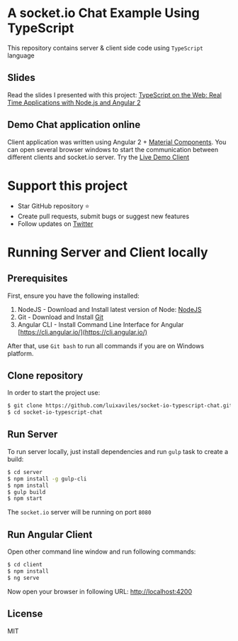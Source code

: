 A socket.io Chat Example Using TypeScript
=========================================

This repository contains server & client side code using `TypeScript` language

## Slides
Read the slides I presented with this project: [TypeScript on the Web: Real Time Applications with Node.js and Angular 2](https://luixaviles.github.io/socket-io-typescript-chat)

## Demo Chat application online
Client application was written using Angular 2 + [Material Components](https://material.angular.io/).
You can open several browser windows to start the communication between different clients and socket.io server.
Try the [Live Demo Client](https://goo.gl/BpGvpD)

# Support this project
- Star GitHub repository :star:
- Create pull requests, submit bugs or suggest new features
- Follow updates on [Twitter](https://twitter.com/luixaviles)

# Running Server and Client locally
## Prerequisites

First, ensure you have the following installed:

1. NodeJS - Download and Install latest version of Node: [NodeJS](http://http://nodejs.org)
2. Git - Download and Install [Git](http://git-scm.com)
3. Angular CLI - Install Command Line Interface for Angular [https://cli.angular.io/](https://cli.angular.io/)

After that, use `Git bash` to run all commands if you are on Windows platform.

## Clone repository

In order to start the project use:

```bash
$ git clone https://github.com/luixaviles/socket-io-typescript-chat.git
$ cd socket-io-typescript-chat
```

## Run Server

To run server locally, just install dependencies and run `gulp` task to create a build:

```bash
$ cd server
$ npm install -g gulp-cli
$ npm install
$ gulp build
$ npm start
```


The `socket.io` server will be running on port `8080`

## Run Angular Client

Open other command line window and run following commands:

```bash
$ cd client
$ npm install
$ ng serve
```

Now open your browser in following URL: [http://localhost:4200](http://localhost:4200/)

## License

MIT
